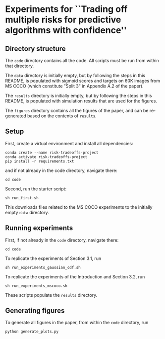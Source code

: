 # Experiments for ``Trading off multiple risks for predictive algorithms with confidence''


## Directory structure

The `code` directory contains all the code. All scripts must be run
from within that directory. 

The `data` directory is initially empty, but by following the steps 
in this README, is populated with sigmoid scores and targets
on 60K images from MS COCO (which constitute "Split 3" in Appendix A.2 of the 
paper).

The `results` directory is initially empty, but by following the steps in this README, is populated with simulation results that
are used for the figures. 

The `figures` directory contains all the figures of the paper, 
and can be re-generated based on the contents of `results`.

## Setup

First, create a virtual environment and install all dependencies: 

```
conda create --name risk-tradeoffs-project
conda activate risk-tradeoffs-project
pip install -r requirements.txt
```

and if not already in the code directory, navigate there:

```
cd code
```

Second, run the starter script:

```
sh run_first.sh
```

This downloads files related to the MS COCO experiments to the initially empty `data` directory. 

## Running experiments

First, if not already in the `code` directory, navigate there:

```
cd code
```

To replicate the experiments of Section 3.1, run

```
sh run_experiments_gaussian_cdf.sh
```

To replicate the experiments of the Introduction and Section 3.2, run

```
sh run_experiments_mscoco.sh
```
These scripts populate the `results`
directory. 

## Generating figures

To generate all figures in the paper, from within the `code` directory, run

```
python generate_plots.py
```





